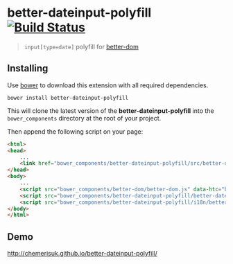 better-dateinput-polyfill [![Build Status](https://api.travis-ci.org/chemerisuk/better-dateinput-polyfill.png?branch=master)](http://travis-ci.org/chemerisuk/better-dateinput-polyfill)
=========================
> `input[type=date]` polyfill for [better-dom](https://github.com/chemerisuk/better-dom)

Installing
----------
Use [bower](http://bower.io/) to download this extension with all required dependencies.

    bower install better-dateinput-polyfill

This will clone the latest version of the __better-dateinput-polyfill__ into the `bower_components` directory at the root of your project.

Then append the following script on your page:

```html
<html>
<head>
    ...
    <link href="bower_components/better-dateinput-polyfill/src/better-dateinput-polyfill.css" rel="stylesheet"/>
</head>
<body>
    ...
    <script src="bower_components/better-dom/better-dom.js" data-htc="bower_components/better-dom/better-dom.htc"></script>
    <script src="bower_components/better-dateinput-polyfill/better-dateinput-polyfill.js"></script>
    <script src="bower_components/better-dateinput-polyfill/i18n/better-dateinput-polyfill.en.js"></script>
</body>
</html>
```

Demo
----
http://chemerisuk.github.io/better-dateinput-polyfill/

